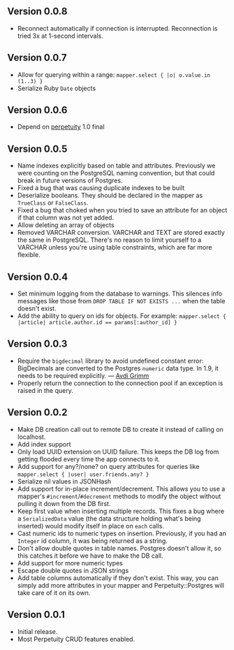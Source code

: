 ## Version 0.0.8

- Reconnect automatically if connection is interrupted. Reconnection is tried 3x at 1-second intervals.

## Version 0.0.7

- Allow for querying within a range: `mapper.select { |o| o.value.in (1..3) }`
- Serialize Ruby `Date` objects

## Version 0.0.6

- Depend on [perpetuity](https://github.com/jgaskins/perpetuity) 1.0 final

## Version 0.0.5

- Name indexes explicitly based on table and attributes. Previously we were counting on the PostgreSQL naming convention, but that could break in future versions of Postgres.
- Fixed a bug that was causing duplicate indexes to be built
- Deserialize booleans. They should be declared in the mapper as `TrueClass` or `FalseClass`.
- Fixed a bug that choked when you tried to save an attribute for an object  if that column was not yet added.
- Allow deleting an array of objects
- Removed VARCHAR conversion. VARCHAR and TEXT are stored exactly the same in PostgreSQL. There's no reason to limit yourself to a VARCHAR unless you're using table constraints, which are far more flexible.

## Version 0.0.4

- Set minimum logging from the database to warnings. This silences info messages like those from `DROP TABLE IF NOT EXISTS ...` when the table doesn't exist.
- Add the ability to query on ids for objects. For example: `mapper.select { |article| article.author.id == params[:author_id] }`

## Version 0.0.3

- Require the `bigdecimal` library to avoid undefined constant error: BigDecimals are converted to the Postgres `numeric` data type. In 1.9, it needs to be required explicitly. — [Avdi Grimm](https://github.com/avdi)
- Properly return the connection to the connection pool if an exception is raised in the query.

## Version 0.0.2

- Make DB creation call out to remote DB to create it instead of calling on localhost.
- Add index support
- Only load UUID extension on UUID failure. This keeps the DB log from getting flooded every time the app connects to it.
- Add support for any?/none? on query attributes for queries like `mapper.select { |user| user.friends.any? }`
- Serialize nil values in JSONHash
- Add support for in-place increment/decrement. This allows you to use a mapper's `#increment`/`#decrement` methods to modify the object without pulling it down from the DB first.
- Keep first value when inserting multiple records. This fixes a bug where a `SerializedData` value (the data structure holding what's being inserted) would modify itself in place on `each` calls.
- Cast numeric ids to numeric types on insertion. Previously, if you had an `Integer` id column, it was being returned as a string.
- Don't allow double quotes in table names. Postgres doesn't allow it, so this catches it before we have to make the DB call.
- Add support for more numeric types
- Escape double quotes in JSON strings
- Add table columns automatically if they don't exist. This way, you can simply add more attributes in your mapper and Perpetuity::Postgres will take care of it on its own.

## Version 0.0.1

- Initial release.
- Most Perpetuity CRUD features enabled.
